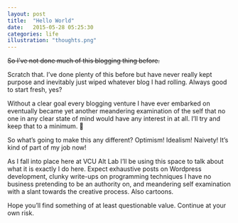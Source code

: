 ```yaml
---
layout: post
title:  "Hello World"
date:   2015-05-28 05:25:30
categories: life
illustration: "thoughts.png"
---
```


<del>So I’ve not done much of this blogging thing before.</del>

Scratch that. I’ve done plenty of this before but have never really kept purpose and inevitably just wiped whatever blog I had rolling. Always good to start fresh, yes?

Without a clear goal every blogging venture I have ever embarked on eventually became yet another meandering examination of the self that no one in any clear state of mind would have any interest in at all. I’ll try and keep that to a minimum. 🤞

So what’s going to make this any different? Optimism! Idealism! Naivety! It’s kind of part of my job now!

As I fall into place here at VCU Alt Lab I’ll be using this space to talk about what it is exactly I do here. Expect exhaustive posts on Wordpress development, clunky write-ups on programming techniques I have no business pretending to be an authority on, and meandering self examination with a slant towards the creative process. Also cartoons.

Hope you’ll find something of at least questionable value. Continue at your own risk.

